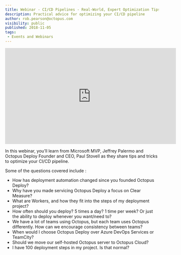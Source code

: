 ```yaml
---
title: Webinar - CI/CD Pipelines - Real-World, Expert Optimization Tips & Tricks
description: Practical advice for optimizing your CI/CD pipeline
author: rob.pearson@octopus.com
visibility: public
published: 2018-11-05
tags:
 - Events and Webinars
---
```


<iframe width="560" height="315"  src="https://www.youtube.com/embed/Zfp_KZs6u_Q" frameborder="0" allowfullscreen></iframe>

In this webinar, you’ll learn from Microsoft MVP, Jeffrey Palermo and Octopus Deploy Founder and CEO, Paul Stovell as they share tips and tricks to optimize your CI/CD pipeline.

Some of the questions covered include :
* How has deployment automation changed since you founded Octopus Deploy?
* Why have you made servicing Octopus Deploy a focus on Clear Measure?
* What are Workers, and how they fit into the steps of my deployment project?
* How often should you deploy? 5 times a day? 1 time per week? Or just the ability to deploy whenever you want/need to?
* We have a lot of teams using Octopus, but each team uses Octopus differently.  How can we encourage consistency between teams?
* When would I choose Octopus Deploy over Azure DevOps Services or TeamCity?
* Should we move our self-hosted Octopus server to Octopus Cloud?
* I have 100 deployment steps in my project.  Is that normal?
